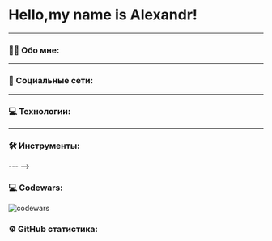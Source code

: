 # Hello,my name is Alexandr!

---

### :man_technologist: Обо мне:

---

### 🤝 Социальные сети:

---

### 💻 Технологии:



---

### 🛠 Инструменты:
--- -->

### 💻 Codewars:

![codewars]([https://www.codewars.com/users/FilimonovAlexey/badges/large](https://www.codewars.com/users/mralexshapovalov/badges/large))

### ⚙️ GitHub статистика:

